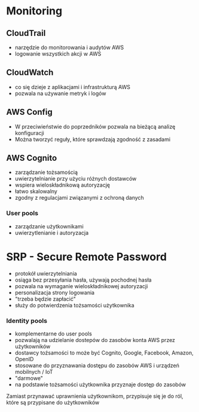 # Monitoring

## CloudTrail

- narzędzie do monitorowania i audytów AWS
- logowanie wszystkich akcji w AWS

## CloudWatch

- co się dzieje z aplikacjami i infrastrukturą AWS
- pozwala na używanie metryk i logów

## AWS Config

- W przeciwieństwie do poprzedników pozwala na bieżącą analizę konfiguracji
- Można tworzyć reguły, które sprawdzają zgodność z zasadami

## AWS Cognito

- zarządzanie tożsamością
- uwierzytelnianie przy użyciu różnych dostawców
- wspiera wieloskładnikową autoryzację
- łatwo skalowalny
- zgodny z regulacjami związanymi z ochroną danych

### User pools

- zarządzanie użytkownikami
- uwierzytlenianie i autoryzacja

# SRP - Secure Remote Password

- protokół uwierzytelniania
- osiąga bez przesyłania hasła, używają pochodnej hasła
- pozwala na wymaganie wieloskładnikowej autoryzacji
- personalizacja strony logowania
- "trzeba będzie zapłacić"
- służy do potwierdzenia tożsamości użytkownika

### Identity pools

- komplementarne do user pools
- pozwalają na udzielanie dostepów do zasobów konta AWS przez użytkowników
- dostawcy toźsamości to może być Cognito, Google, Facebook, Amazon, OpenID
- stosowane do przyznawania dostępu do zasobów AWS i urządzeń mobilnych / IoT
- "darmowe"
- na podstawie tożsamości użytkownika przyznaje dostęp do zasobów

Zamiast przynawać uprawnienia użytkownikom, przypisuje się je do ról, które są przypisane do użytkowników
